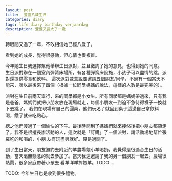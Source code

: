 ```yaml
---
layout: post
title:  萱萱八歲生日
categories: diary
tags: life diary birthday verjaardag
description: 萱萱又長大了一歲
---
```


轉眼間又過了一年，不敢相信她已經八歲了。

看到她的成長，覺得很感動，但心情也很複雜。

今年她生日我選擇幫他舉辦生日派對，並且徵詢了她的意見，也得到她的同意。 生日派對辦在一個室內彈簧床場所，有各種彈簧床設施，小孩子可以盡情的跳，派對還提供零食和飲料。
這次派對萱萱說要邀請五個朋友/同學，不過有一個當天不能來，所以最後來了四個（根據一位同學媽媽的說法，這樣的人數是最完美的）。 

派對在生日前兩天舉行，來的同學都是小女生。所有同學都是媽媽帶過來，只有我是爸爸。媽媽們就把小朋友放在現場就走，每個小朋友一到迫不急待得襪子一換就下去跳了。
我們在現場有自己的圓桌，他們玩渴了就回到桌子這邊自己拿飲料喝，餓了就來吃點心。

總之他們渡過了一個愉快的下午。最後時間到了媽媽們就來接然後把小朋友都領走了。我不是很擅長辦活動的人，這次就是「訂購」了一個派對，請活動場地幫忙張羅吃的和喝的，小朋
友有玩盡興就好。算是過關了。

到了生日當天，朋友邀約去附近的羊農場餵小羊喝奶，我覺得是很適合生日的活動，當天毫無懸念的就去參加了。當天我還邀請了我的另一個朋友一起去。農場很熱鬧，很多家庭帶著小孩去
看羊咩咩捍餵羊。TODO ...

TODO: 今年生日也是收到很多禮物。
